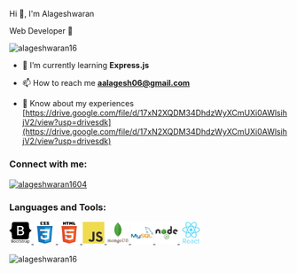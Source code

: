 Hi 👋, I'm Alageshwaran

Web Developer 🚀

<p align="left"> <img src="https://komarev.com/ghpvc/?username=alageshwaran16&label=Profile%20views&color=0e75b6&style=flat" alt="alageshwaran16" /> </p>

- 🌱 I’m currently learning **Express.js**

- 📫 How to reach me **aalagesh06@gmail.com**

- 📄 Know about my experiences [https://drive.google.com/file/d/17xN2XQDM34DhdzWyXCmUXi0AWlsihjV2/view?usp=drivesdk](https://drive.google.com/file/d/17xN2XQDM34DhdzWyXCmUXi0AWlsihjV2/view?usp=drivesdk)

<h3 align="left">Connect with me:</h3>
<p align="left">
<a href="https://linkedin.com/in/alageshwaran1604" target="blank"><img align="center" src="https://raw.githubusercontent.com/rahuldkjain/github-profile-readme-generator/master/src/images/icons/Social/linked-in-alt.svg" alt="alageshwaran1604" height="30" width="40" /></a>
</p>

<h3 align="left">Languages and Tools:</h3>
<p align="left"> <a href="https://getbootstrap.com" target="_blank" rel="noreferrer"> <img src="https://raw.githubusercontent.com/devicons/devicon/master/icons/bootstrap/bootstrap-plain-wordmark.svg" alt="bootstrap" width="40" height="40"/> </a> <a href="https://www.w3schools.com/css/" target="_blank" rel="noreferrer"> <img src="https://raw.githubusercontent.com/devicons/devicon/master/icons/css3/css3-original-wordmark.svg" alt="css3" width="40" height="40"/> </a> <a href="https://www.w3.org/html/" target="_blank" rel="noreferrer"> <img src="https://raw.githubusercontent.com/devicons/devicon/master/icons/html5/html5-original-wordmark.svg" alt="html5" width="40" height="40"/> </a> <a href="https://developer.mozilla.org/en-US/docs/Web/JavaScript" target="_blank" rel="noreferrer"> <img src="https://raw.githubusercontent.com/devicons/devicon/master/icons/javascript/javascript-original.svg" alt="javascript" width="40" height="40"/> </a> <a href="https://www.mongodb.com/" target="_blank" rel="noreferrer"> <img src="https://raw.githubusercontent.com/devicons/devicon/master/icons/mongodb/mongodb-original-wordmark.svg" alt="mongodb" width="40" height="40"/> </a> <a href="https://www.mysql.com/" target="_blank" rel="noreferrer"> <img src="https://raw.githubusercontent.com/devicons/devicon/master/icons/mysql/mysql-original-wordmark.svg" alt="mysql" width="40" height="40"/> </a> <a href="https://nodejs.org" target="_blank" rel="noreferrer"> <img src="https://raw.githubusercontent.com/devicons/devicon/master/icons/nodejs/nodejs-original-wordmark.svg" alt="nodejs" width="40" height="40"/> </a> <a href="https://reactjs.org/" target="_blank" rel="noreferrer"> <img src="https://raw.githubusercontent.com/devicons/devicon/master/icons/react/react-original-wordmark.svg" alt="react" width="40" height="40"/> </a> </p>

<p><img align="center" src="https://github-readme-stats.vercel.app/api/top-langs?username=alageshwaran16&show_icons=true&locale=en&layout=compact" alt="alageshwaran16" /></p>

